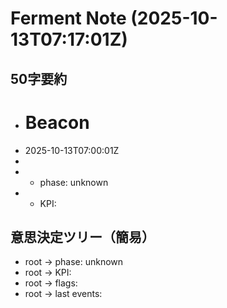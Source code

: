 # Ferment Note (2025-10-13T07:17:01Z)

## 50字要約
- # Beacon
- 2025-10-13T07:00:01Z
- 
- - phase: unknown
- - KPI:

## 意思決定ツリー（簡易）
- root -> phase: unknown
- root -> KPI:
- root -> flags:
- root -> last events:
